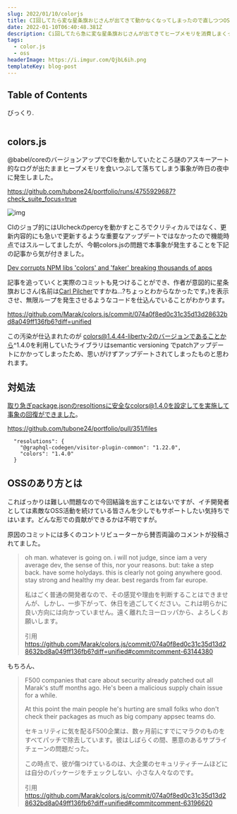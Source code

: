 ```yaml
---
slug: 2022/01/10/colorjs
title: CI回してたら変な星条旗おじさんが出てきて動かなくなってしまったので直しつつOSSのあり方を考える
date: 2022-01-10T06:40:48.381Z
description: Ci回してたら急に変な星条旗おじさんが出てきてヒープメモリを消費しまくって止まってしまっていました。
tags:
  - color.js
  - oss
headerImage: https://i.imgur.com/QjbL6ih.png
templateKey: blog-post
---
```

## Table of Contents

びっくり.

```toc

```

## colors.js

@babel/coreのバージョンアップでCIを動かしていたところ謎のアスキーアート的なログが出たままヒープメモリを食いつぶして落ちてしまう事象が昨日の夜中に発生しました。

<https://github.com/tubone24/portfolio/runs/4755929687?check_suite_focus=true>

![img](https://i.imgur.com/QjbL6ih.png)

CIのジョブ的にはUIcheckのpercyを動かすところでクリティカルではなく、更新内容的にも急いで更新するような重要なアップデートではなかったので機能時点ではスルーしてましたが、今朝colors.jsの問題で本事象が発生することを下記の記事から気が付きました。

[Dev corrupts NPM libs 'colors' and 'faker' breaking thousands of apps](https://www.bleepingcomputer.com/news/security/dev-corrupts-npm-libs-colors-and-faker-breaking-thousands-of-apps/)

記事を追っていくと実際のコミットも見つけることができ、作者が意図的に星条旗おじさん(名前は[Carl Pilcher](https://astrobiology.nasa.gov/nai/directory/pilcher-carl/index.html)ですかね...?ちょっとわからなかったです。)を表示させ、無限ループを発生させるようなコードを仕込んでいることがわかります。

<https://github.com/Marak/colors.js/commit/074a0f8ed0c31c35d13d28632bd8a049ff136fb6?diff=unified>

この汚染が仕込まれたのが colors@1.4.44-liberty-2のバージョンであることから^1.4.0を利用していたライブラリはsemantic versioning でpatchアップデートにかかってしまったため、思いがけずアップデートされてしまったものと思われます。



## 対処法

取り急ぎpackage.jsonのresoltionsに安全なcolors@1.4.0を設定してを実施して事象の回復ができました。

https://github.com/tubone24/portfolio/pull/351/files

```
  "resolutions": {
    "@graphql-codegen/visitor-plugin-common": "1.22.0",
    "colors": "1.4.0"
  }
```

## OSSのあり方とは

こればっかりは難しい問題なので今回結論を出すことはないですが、イチ開発者としては素敵なOSS活動を続けている皆さんを少しでもサポートしたい気持ちではいます。どんな形での貢献ができるかは不明ですが。

原因のコミットには多くのコントリビューターから賛否両論のコメントが投稿されてました。

> oh man. whatever is going on. i will not judge, since iam a very average dev, the sense of this, nor your reasons. but: take a step back. have some holydays. this is clearly not going anywhere good. stay strong and healthy my dear. best regards from far europe.
> 
> 私はごく普通の開発者なので、その感覚や理由を判断することはできませんが、しかし、一歩下がって、休日を過ごしてください。これは明らかに良い方向には向かっていません。遠く離れたヨーロッパから、よろしくお願いします。
> 
> 引用 https://github.com/Marak/colors.js/commit/074a0f8ed0c31c35d13d28632bd8a049ff136fb6?diff=unified#commitcomment-63144380

もちろん、


> F500 companies that care about security already patched out all Marak's stuff months ago. He's been a malicious supply chain issue for a while.
> 
> At this point the main people he's hurting are small folks who don't check their packages as much as big company appsec teams do.
> 
> セキュリティに気を配るF500企業は、数ヶ月前にすでにマラクのものをすべてパッチで除去しています。彼はしばらくの間、悪意のあるサプライチェーンの問題だった。
> 
> この時点で、彼が傷つけているのは、大企業のセキュリティチームほどには自分のパッケージをチェックしない、小さな人々なのです。
> 
> 引用 https://github.com/Marak/colors.js/commit/074a0f8ed0c31c35d13d28632bd8a049ff136fb6?diff=unified#commitcomment-63196620



